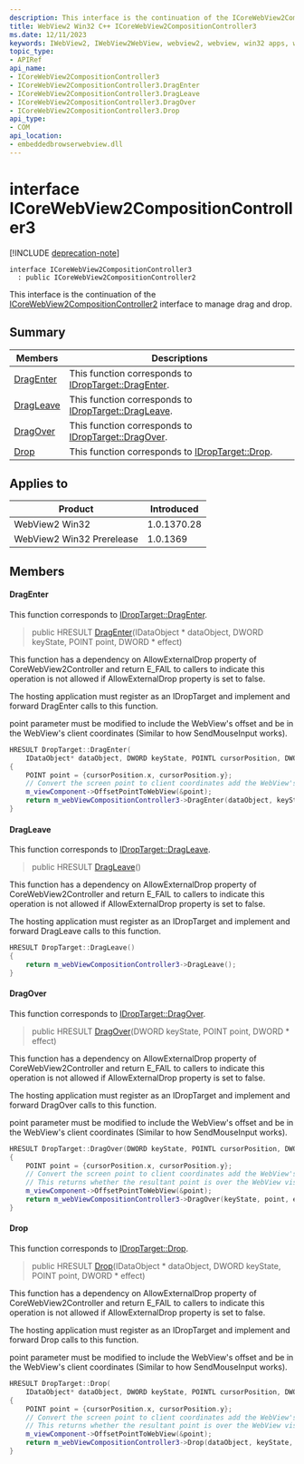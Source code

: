 ```yaml
---
description: This interface is the continuation of the ICoreWebView2CompositionController2 interface to manage drag and drop.
title: WebView2 Win32 C++ ICoreWebView2CompositionController3
ms.date: 12/11/2023
keywords: IWebView2, IWebView2WebView, webview2, webview, win32 apps, win32, edge, ICoreWebView2, ICoreWebView2Controller, browser control, edge html, ICoreWebView2CompositionController3
topic_type: 
- APIRef
api_name:
- ICoreWebView2CompositionController3
- ICoreWebView2CompositionController3.DragEnter
- ICoreWebView2CompositionController3.DragLeave
- ICoreWebView2CompositionController3.DragOver
- ICoreWebView2CompositionController3.Drop
api_type:
- COM
api_location:
- embeddedbrowserwebview.dll
---
```


# interface ICoreWebView2CompositionController3

[!INCLUDE [deprecation-note](../includes/deprecation-note.md)]

```
interface ICoreWebView2CompositionController3
  : public ICoreWebView2CompositionController2
```

This interface is the continuation of the [ICoreWebView2CompositionController2](icorewebview2compositioncontroller2.md) interface to manage drag and drop.

## Summary

 Members                        | Descriptions
--------------------------------|---------------------------------------------
[DragEnter](#dragenter) | This function corresponds to [IDropTarget::DragEnter](/windows/win32/api/oleidl/nf-oleidl-idroptarget-dragenter).
[DragLeave](#dragleave) | This function corresponds to [IDropTarget::DragLeave](/windows/win32/api/oleidl/nf-oleidl-idroptarget-dragleave).
[DragOver](#dragover) | This function corresponds to [IDropTarget::DragOver](/windows/win32/api/oleidl/nf-oleidl-idroptarget-dragover).
[Drop](#drop) | This function corresponds to [IDropTarget::Drop](/windows/win32/api/oleidl/nf-oleidl-idroptarget-drop).

## Applies to

Product                         | Introduced
--------------------------------|---------------------------------------------
WebView2 Win32            |    1.0.1370.28
WebView2 Win32 Prerelease |    1.0.1369

## Members

#### DragEnter

This function corresponds to [IDropTarget::DragEnter](/windows/win32/api/oleidl/nf-oleidl-idroptarget-dragenter).

> public HRESULT [DragEnter](#dragenter)(IDataObject * dataObject, DWORD keyState, POINT point, DWORD * effect)

This function has a dependency on AllowExternalDrop property of CoreWebView2Controller and return E_FAIL to callers to indicate this operation is not allowed if AllowExternalDrop property is set to false.

The hosting application must register as an IDropTarget and implement and forward DragEnter calls to this function.

point parameter must be modified to include the WebView's offset and be in the WebView's client coordinates (Similar to how SendMouseInput works).

```cpp
HRESULT DropTarget::DragEnter(
    IDataObject* dataObject, DWORD keyState, POINTL cursorPosition, DWORD* effect)
{
    POINT point = {cursorPosition.x, cursorPosition.y};
    // Convert the screen point to client coordinates add the WebView's offset.
    m_viewComponent->OffsetPointToWebView(&point);
    return m_webViewCompositionController3->DragEnter(dataObject, keyState, point, effect);
}
```

#### DragLeave

This function corresponds to [IDropTarget::DragLeave](/windows/win32/api/oleidl/nf-oleidl-idroptarget-dragleave).

> public HRESULT [DragLeave](#dragleave)()

This function has a dependency on AllowExternalDrop property of CoreWebView2Controller and return E_FAIL to callers to indicate this operation is not allowed if AllowExternalDrop property is set to false.

The hosting application must register as an IDropTarget and implement and forward DragLeave calls to this function.

```cpp
HRESULT DropTarget::DragLeave()
{
    return m_webViewCompositionController3->DragLeave();
}
```

#### DragOver

This function corresponds to [IDropTarget::DragOver](/windows/win32/api/oleidl/nf-oleidl-idroptarget-dragover).

> public HRESULT [DragOver](#dragover)(DWORD keyState, POINT point, DWORD * effect)

This function has a dependency on AllowExternalDrop property of CoreWebView2Controller and return E_FAIL to callers to indicate this operation is not allowed if AllowExternalDrop property is set to false.

The hosting application must register as an IDropTarget and implement and forward DragOver calls to this function.

point parameter must be modified to include the WebView's offset and be in the WebView's client coordinates (Similar to how SendMouseInput works).

```cpp
HRESULT DropTarget::DragOver(DWORD keyState, POINTL cursorPosition, DWORD* effect)
{
    POINT point = {cursorPosition.x, cursorPosition.y};
    // Convert the screen point to client coordinates add the WebView's offset.
    // This returns whether the resultant point is over the WebView visual.
    m_viewComponent->OffsetPointToWebView(&point);
    return m_webViewCompositionController3->DragOver(keyState, point, effect);
}
```

#### Drop

This function corresponds to [IDropTarget::Drop](/windows/win32/api/oleidl/nf-oleidl-idroptarget-drop).

> public HRESULT [Drop](#drop)(IDataObject * dataObject, DWORD keyState, POINT point, DWORD * effect)

This function has a dependency on AllowExternalDrop property of CoreWebView2Controller and return E_FAIL to callers to indicate this operation is not allowed if AllowExternalDrop property is set to false.

The hosting application must register as an IDropTarget and implement and forward Drop calls to this function.

point parameter must be modified to include the WebView's offset and be in the WebView's client coordinates (Similar to how SendMouseInput works).

```cpp
HRESULT DropTarget::Drop(
    IDataObject* dataObject, DWORD keyState, POINTL cursorPosition, DWORD* effect)
{
    POINT point = {cursorPosition.x, cursorPosition.y};
    // Convert the screen point to client coordinates add the WebView's offset.
    // This returns whether the resultant point is over the WebView visual.
    m_viewComponent->OffsetPointToWebView(&point);
    return m_webViewCompositionController3->Drop(dataObject, keyState, point, effect);
}
```

